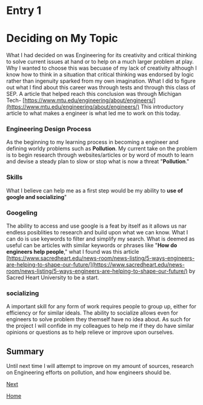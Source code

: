 # Entry 1
# Deciding on My Topic
What I had decided on was Engineering for its creativity and critical thinking to solve current issues at hand or to help on a much larger problem at play. Why I wanted to choose this was becuase of my lack of creativity although I know how to think in a situation that critical thinking was endorsed by logic rather than ingenuity sparked from my own imagination. What I did to figure out what I find about this career was through tests and through this class of SEP. A article that helped reach this conclusion was through Michigan Tech- [https://www.mtu.edu/engineering/about/engineers/](https://www.mtu.edu/engineering/about/engineers/) This introductory article to what makes a engineer is what led me to work on this today.
### Engineering Design Process
As the beginning to my learning process in becoming a engineer and defining worldy problems such as **Pollution**. My current take on the problem is to begin research through websites/articles or by word of mouth to learn and devise a steady plan to slow or stop what is now a threat "**Pollution**."
### Skills
What I believe can help me as a first step would be my ability to **use of google and socializing**" 

### Googeling
The ability to access and use google is a feat by itself as it allows us nar endless posiblities to research and build upon what we can know. What I can do is use keywords to filter and simplify my search. What is deemed as useful can be articles with similar keywords or phrases like "**How do engineers help people**," what I found was this article [https://www.sacredheart.edu/news-room/news-listing/5-ways-engineers-are-helping-to-shape-our-future/](https://www.sacredheart.edu/news-room/news-listing/5-ways-engineers-are-helping-to-shape-our-future/) by Sacred Heart University to be a start.

### socializing
A important skill for any form of work requires people to group up, either for efficiency or for similar ideals. The ability to socialize allows even for engineers to solve problem they themself have no idea about. As such for the project I will confide in my colleagues to help me if they do have similar opinions or questions as to help relieve or improve upon ourselves.
## Summary 
Until next time I will attempt to improve on my amount of sources, research on Engineering efforts on pollution, and how engineers should be.

[Next](entry02.md)

[Home](../README.md)
